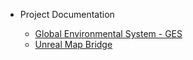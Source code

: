 - Project Documentation

    - [Global Environmental System - GES](ges/main)
    - [Unreal Map Bridge](mapbridge/main)